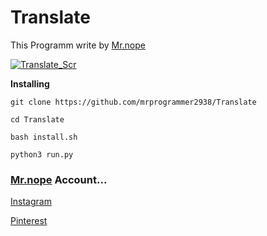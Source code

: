 # Translate

This Programm write by [Mr.nope](https://github.com/mrprogrammer2938)

[![Translate_Scr](https://user-images.githubusercontent.com/78996423/126587628-52d1854b-3fb5-4377-aaeb-1bfaa6d6ed77.jpeg)](https://github.com/mrprogrammer2938/Translate)

**Installing**
```
git clone https://github.com/mrprogrammer2938/Translate

cd Translate

bash install.sh

python3 run.py
```


### [Mr.nope](https://github.com/mrprogrammer2938) Account...

[Instagram](https://instagram.com/programmer2938)

[Pinterest](https://www.pinterest.com/mrprogrammer2938)
